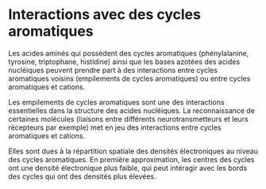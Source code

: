 # Interactions avec des cycles aromatiques
Les acides aminés qui possèdent des cycles aromatiques (phénylalanine, tyrosine, triptophane, histidine) ainsi que les bases azotées des acides nucléiques peuvent prendre part à des interactions entre cycles aromatiques voisins (empilements de cycles aromatiques) ou entre cycles aromatiques et cations.

Les empilements de cycles aromatiques sont une des interactions essentielles dans la structure des acides nucléiques. La reconnaissance de certaines molécules (liaisons entre différents neurotransmetteurs et leurs récepteurs par exemple) met en jeu des interactions entre cycles aromatiques et cations.

Elles sont dues à la répartition spatiale des densités électroniques au niveau des cycles aromatiques. En première approximation, les centres des cycles ont une densité électronique plus faible, qui peut intéragir avec les bords des cycles qui ont des densités plus élevées.

